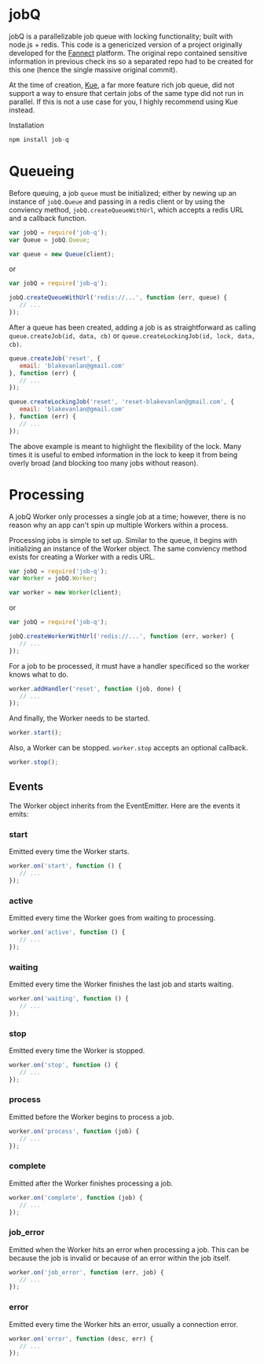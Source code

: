 # jobQ

jobQ is a parallelizable job queue with locking functionality; built with node.js + redis.
This code is a genericized version of a project originally developed for the [Fannect](http://www.fannect.me) platform. The original repo contained sensitive information in previous check ins so a separated repo had to be created for this one (hence the single massive original commit).

At the time of creation, [Kue](https://github.com/LearnBoost/kue/), a far more feature rich job queue, did not support a way to ensure that certain jobs of the same type did not run in parallel. If this is not a use case for you, I highly recommend using Kue instead.

Installation

```javascript
npm install job-q
```

# Queueing

Before queuing, a job `queue` must be initialized; either by newing up an instance of `jobQ.Queue` and passing in a redis client or by using the conviency method, `jobQ.createQueueWithUrl`, which accepts a redis URL and a callback function. 

```javascript
var jobQ = require('job-q');
var Queue = jobQ.Queue;

var queue = new Queue(client);
```
or
```javascript
var jobQ = require('job-q');

jobQ.createQueueWithUrl('redis://...', function (err, queue) {
   // ...
});
```

After a queue has been created, adding a job is as straightforward as calling `queue.createJob(id, data, cb)` or `queue.createLockingJob(id, lock, data, cb)`.
```javascript
queue.createJob('reset', {
   email: 'blakevanlan@gmail.com'
}, function (err) {
   // ...
});

queue.createLockingJob('reset', 'reset-blakevanlan@gmail.com', {
   email: 'blakevanlan@gmail.com'
}, function (err) {
   // ...
});
```
The above example is meant to highlight the flexibility of the lock. Many times it is useful to embed information in the lock to keep it from being overly broad (and blocking too many jobs without reason).

# Processing

A jobQ Worker only processes a single job at a time; however, there is no reason why an app can't spin up multiple Workers within a process.

Processing jobs is simple to set up. Similar to the queue, it begins with initializing an instance of the Worker object. The same conviency method exists for creating a Worker with a redis URL.

```javascript
var jobQ = require('job-q');
var Worker = jobQ.Worker;

var worker = new Worker(client);
```
or
```javascript
var jobQ = require('job-q');

jobQ.createWorkerWithUrl('redis://...', function (err, worker) {
   // ...
});
```

For a job to be processed, it must have a handler specificed so the worker knows what to do.

```javascript
worker.addHandler('reset', function (job, done) {
   // ...
});
```

And finally, the Worker needs to be started.
```javascript
worker.start();
```

Also, a Worker can be stopped. `worker.stop` accepts an optional callback.
```javascript
worker.stop();
```

## Events

The Worker object inherits from the EventEmitter. Here are the events it emits:

### start
Emitted every time the Worker starts.
```javascript
worker.on('start', function () {
   // ... 
});
```

### active
Emitted every time the Worker goes from waiting to processing.
```javascript
worker.on('active', function () {
   // ... 
});
```

### waiting
Emitted every time the Worker finishes the last job and starts waiting.
```javascript
worker.on('waiting', function () {
   // ... 
});
```

### stop
Emitted every time the Worker is stopped.
```javascript
worker.on('stop', function () {
   // ... 
});
```

### process
Emitted before the Worker begins to process a job.
```javascript
worker.on('process', function (job) {
   // ... 
});
```

### complete
Emitted after the Worker finishes processing a job.
```javascript
worker.on('complete', function (job) {
   // ... 
});
```

### job_error
Emitted when the Worker hits an error when processing a job. This can be because the job is invalid or because of an error within the job itself.
```javascript
worker.on('job_error', function (err, job) {
   // ... 
});
```

### error
Emitted every time the Worker hits an error, usually a connection error.
```javascript
worker.on('error', function (desc, err) {
   // ... 
});
```
